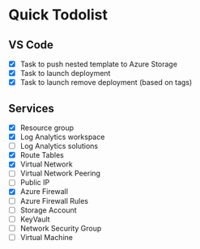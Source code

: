 # Quick Todolist

## VS Code

- [X] Task to push nested template to Azure Storage
- [X] Task to launch deployment
- [X] Task to launch remove deployment (based on tags)

## Services

- [X] Resource group
- [X] Log Analytics workspace
- [ ] Log Analytics solutions
- [X] Route Tables
- [X] Virtual Network
- [ ] Virtual Network Peering
- [ ] Public IP
- [X] Azure Firewall
- [ ] Azure Firewall Rules
- [ ] Storage Account
- [ ] KeyVault
- [ ] Network Security Group
- [ ] Virtual Machine
